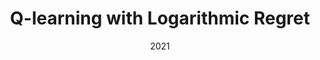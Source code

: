 ---
title: "Q-learning with Logarithmic Regret"
collection: publications
permalink: /publication/2009-10-01-paper-title-number-1
# excerpt: 'This paper is about the number 1. The number 2 is left for future work.'
date: 2021
authors: '<strong>Kunhe Yang</strong>, Lin Yang, Simon Du'
venue: 'International Conference on Artificial Intelligence and Statistics (AISTATS)'
paperurl: 'http://academicpages.github.io/files/paper1.pdf'
# citation: 'Your Name, You. (2009). &quot;Paper Title Number 1.&quot; <i>Journal 1</i>. 1(1).'
---